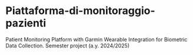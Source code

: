 # Piattaforma-di-monitoraggio-pazienti
Patient Monitoring Platform with Garmin Wearable Integration for Biometric Data Collection. Semester project (a.y. 2024/2025)
